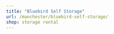 ```yaml
---
title: "Bluebird Self Storage"
url: /manchester/bluebird-self-storage/
shop: storage rental
---
```

